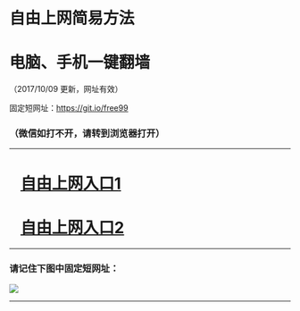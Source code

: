 ﻿# 自由上网简易方法

# 电脑、手机一键翻墙

（2017/10/09 更新，网址有效）

固定短网址：https://git.io/free99

### （微信如打不开，请转到浏览器打开）


***





# &nbsp;&nbsp; <a href="http://ft2576623107.fwq-tz-1001.info/fwqtz01.html?t=10090013129 " target="_blank">自由上网入口1</a>
# &nbsp;&nbsp; <a href="http://ft12326338.fwq-tz-1002.info/fwqtz02.html?t=10090014420 " target="_blank">自由上网入口2</a>
***

### 请记住下图中固定短网址：

<img src="https://s3-us-west-2.amazonaws.com/fwq-1001/yjfq-20170905okok.png" /> 


***

